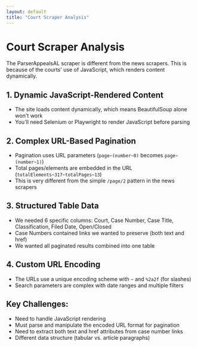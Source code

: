 ```yaml
---
layout: default
title: "Court Scraper Analysis"
---
```


# Court Scraper Analysis

The ParserAppealsAL scraper is different from the news scrapers. This is because of the courts' use of JavaScript, which renders content dynamically. 

## 1. Dynamic JavaScript-Rendered Content
- The site loads content dynamically, which means BeautifulSoup alone won't work
- You'll need Selenium or Playwright to render JavaScript before parsing

## 2. Complex URL-Based Pagination
- Pagination uses URL parameters (`page~(number~0)` becomes `page~(number~1)`)
- Total pages/elements are embedded in the URL (`totalElements~317~totalPages~13`)
- This is very different from the simple `/page/2` pattern in the news scrapers

## 3. Structured Table Data
- We needed 6 specific columns: Court, Case Number, Case Title, Classification, Filed Date, Open/Closed
- Case Numbers contained links we wanted to preserve (both text and href)
- We wanted all paginated results combined into one table

## 4. Custom URL Encoding
- The URLs use a unique encoding scheme with `~` and `%2a2f` (for slashes)
- Search parameters are complex with date ranges and multiple filters

## Key Challenges:
- Need to handle JavaScript rendering
- Must parse and manipulate the encoded URL format for pagination
- Need to extract both text and href attributes from case number links
- Different data structure (tabular vs. article paragraphs)